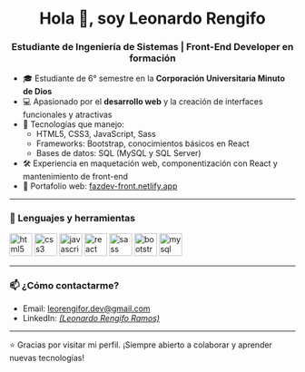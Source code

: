 <h1 align="center">Hola 👋, soy Leonardo Rengifo</h1>
<h3 align="center">Estudiante de Ingeniería de Sistemas | Front-End Developer en formación</h3>

- 🎓 Estudiante de 6° semestre en la **Corporación Universitaria Minuto de Dios**
- 💻 Apasionado por el **desarrollo web** y la creación de interfaces funcionales y atractivas
- 🚀 Tecnologías que manejo:
  - HTML5, CSS3, JavaScript, Sass
  - Frameworks: Bootstrap, conocimientos básicos en React
  - Bases de datos: SQL (MySQL y SQL Server)
- 🛠️ Experiencia en maquetación web, componentización con React y mantenimiento de front-end
- 📂 Portafolio web: [fazdev-front.netlify.app](https://fazdev-front.netlify.app/)

---

### 🧰 Lenguajes y herramientas

<p align="left">
  <img src="https://cdn.jsdelivr.net/gh/devicons/devicon/icons/html5/html5-original.svg" alt="html5" width="40" height="40"/>
  <img src="https://cdn.jsdelivr.net/gh/devicons/devicon/icons/css3/css3-original.svg" alt="css3" width="40" height="40"/>
  <img src="https://cdn.jsdelivr.net/gh/devicons/devicon/icons/javascript/javascript-original.svg" alt="javascript" width="40" height="40"/>
  <img src="https://cdn.jsdelivr.net/gh/devicons/devicon/icons/react/react-original.svg" alt="react" width="40" height="40"/>
  <img src="https://cdn.jsdelivr.net/gh/devicons/devicon/icons/sass/sass-original.svg" alt="sass" width="40" height="40"/>
  <img src="https://cdn.jsdelivr.net/gh/devicons/devicon/icons/bootstrap/bootstrap-original.svg" alt="bootstrap" width="40" height="40"/>
  <img src="https://cdn.jsdelivr.net/gh/devicons/devicon/icons/mysql/mysql-original.svg" alt="mysql" width="40" height="40"/>
</p>

---

### 📫 ¿Cómo contactarme?
- Email: leorengifor.dev@gmail.com  
- LinkedIn: *[(Leonardo Rengifo Ramos)](https://www.linkedin.com/in/leonardo-rengifo-ramos-694022210/)*

---

⭐ Gracias por visitar mi perfil. ¡Siempre abierto a colaborar y aprender nuevas tecnologías!
